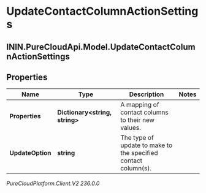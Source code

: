 # UpdateContactColumnActionSettings

## ININ.PureCloudApi.Model.UpdateContactColumnActionSettings

## Properties

|Name | Type | Description | Notes|
|------------ | ------------- | ------------- | -------------|
| **Properties** | **Dictionary&lt;string, string&gt;** | A mapping of contact columns to their new values. | |
| **UpdateOption** | **string** | The type of update to make to the specified contact column(s). | |



_PureCloudPlatform.Client.V2 236.0.0_
